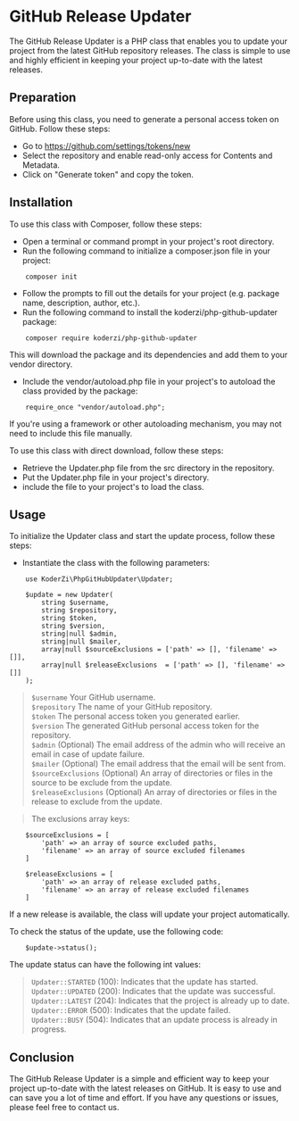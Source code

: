 # GitHub Release Updater

The GitHub Release Updater is a PHP class that enables you to update your project from the latest GitHub repository releases. The class is simple to use and highly efficient in keeping your project up-to-date with the latest releases.

## Preparation

Before using this class, you need to generate a personal access token on GitHub. Follow these steps:

- Go to https://github.com/settings/tokens/new
- Select the repository and enable read-only access for Contents and Metadata.
- Click on "Generate token" and copy the token.

## Installation

To use this class with Composer, follow these steps:

- Open a terminal or command prompt in your project's root directory.
- Run the following command to initialize a composer.json file in your project:

```
    composer init
```

- Follow the prompts to fill out the details for your project (e.g. package name, description, author, etc.).
- Run the following command to install the koderzi/php-github-updater package:

```
    composer require koderzi/php-github-updater
```

This will download the package and its dependencies and add them to your vendor directory.

- Include the vendor/autoload.php file in your project's to autoload the class provided by the package:

```
    require_once "vendor/autoload.php";
```

If you're using a framework or other autoloading mechanism, you may not need to include this file manually.

To use this class with direct download, follow these steps:

- Retrieve the Updater.php file from the src directory in the repository.
- Put the Updater.php file in your project's directory.
- include the file to your project's to load the class.

## Usage

To initialize the Updater class and start the update process, follow these steps:

- Instantiate the class with the following parameters:

```
    use KoderZi\PhpGitHubUpdater\Updater;

    $update = new Updater(
        string $username,
        string $repository,
        string $token,
        string $version,
        string|null $admin,
        string|null $mailer,
        array|null $sourceExclusions = ['path' => [], 'filename' => []],
        array|null $releaseExclusions  = ['path' => [], 'filename' => []]
    );
```

> `$username` Your GitHub username.<br>
> `$repository` The name of your GitHub repository.<br>
> `$token` The personal access token you generated earlier.<br>
> `$version` The generated GitHub personal access token for the repository.<br>
> `$admin` (Optional) The email address of the admin who will receive an email in case of update failure.<br>
> `$mailer` (Optional) The email address that the email will be sent from.<br>
> `$sourceExclusions` (Optional)  An array of directories or files in the source to be exclude from the update.<br>
> `$releaseExclusions` (Optional) An array of directories or files in the release to exclude from the update.<br>

> The exclusions array keys:

```
    $sourceExclusions = [
        'path' => an array of source excluded paths,
        'filename' => an array of source excluded filenames
    ]

    $releaseExclusions = [
        'path' => an array of release excluded paths,
        'filename' => an array of release excluded filenames
    ]
```

If a new release is available, the class will update your project automatically. 

To check the status of the update, use the following code:
 
```
    $update->status();
```

The update status can have the following int values:

> `Updater::STARTED` (100): Indicates that the update has started.<br>
> `Updater::UPDATED` (200): Indicates that the update was successful.<br>
> `Updater::LATEST` (204): Indicates that the project is already up to date.<br>
> `Updater::ERROR` (500): Indicates that the update failed.<br>
> `Updater::BUSY` (504): Indicates that an update process is already in progress.<br>

## Conclusion

The GitHub Release Updater is a simple and efficient way to keep your project up-to-date with the latest releases on GitHub. It is easy to use and can save you a lot of time and effort. If you have any questions or issues, please feel free to contact us.
